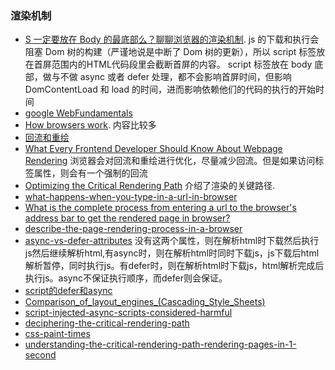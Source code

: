 ### 渲染机制
- [S 一定要放在 Body 的最底部么？聊聊浏览器的渲染机制](https://mp.weixin.qq.com/s?__biz=MjM5NTEwMTAwNg==&mid=401857646&idx=1&sn=0b92213c90d442637793bb9e5154336b&scene=1&srcid=0120k4k2Wadk7V2iFwfR1jo3&key=710a5d99946419d9c2f8b73f80c52b8a5a6136f9c4b469c509fb35fe158a91a83862600c1861fb5e3314a0bb89c7f6ef&ascene=0&uin=MjgyNzQwMzY4MQ%3D%3D&devicetype=iMac+MacBookPro11%2C1+OSX+OSX+10.10+build(14A389)&version=11020201&pass_ticket=p%2FHgRlr%2Fr5y6oHHe1u%2BWwDfQZHu2K%2FwbsNmGZij8OfZjENKEA9WRG2O3Ndqp2IWh).
     js 的下载和执行会阻塞 Dom 树的构建（严谨地说是中断了 Dom 树的更新），所以 script 标签放在首屏范围内的HTML代码段里会截断首屏的内容。
     script 标签放在 body 底部，做与不做 async 或者 defer 处理，都不会影响首屏时间，但影响 DomContentLoad 和 load 的时间，进而影响依赖他们的代码的执行的开始时间
- [google WebFundamentals](https://github.com/google/WebFundamentals)
- [How browsers work](http://taligarsiel.com/Projects/howbrowserswork1.htm). 内容比较多
- [回流和重绘](http://www.blogjava.net/BearRui/archive/2010/05/10/320502.html)
- [What Every Frontend Developer Should Know About Webpage Rendering](http://frontendbabel.info/articles/webpage-rendering-101/)
     浏览器会对回流和重绘进行优化，尽量减少回流。但是如果访问标签属性，则会有一个强制的回流
- [Optimizing the Critical Rendering Path](http://www.sitepoint.com/optimizing-critical-rendering-path/) 介绍了渲染的关键路径.
- [what-happens-when-you-type-in-a-url-in-browser](http://stackoverflow.com/questions/2092527/what-happens-when-you-type-in-a-url-in-browser)
- [What is the complete process from entering a url to the browser's address bar to get the rendered page in browser?](http://stackoverflow.com/questions/5165310/what-is-the-complete-process-from-entering-a-url-to-the-browsers-address-bar-to)
- [describe-the-page-rendering-process-in-a-browser](http://stackoverflow.com/questions/7515227/describe-the-page-rendering-process-in-a-browser)
- [async-vs-defer-attributes](http://www.growingwiththeweb.com/2014/02/async-vs-defer-attributes.html) 没有这两个属性，则在解析html时下载然后执行js然后继续解析html,有async时，则在解析html时同时下载js，js下载后html解析暂停，同时执行js。有defer时，则在解析html时下载js，html解析完成后执行js。async不保证执行顺序，而defer则会保证。
- [script的defer和async](http://ued.ctrip.com/blog/script-defer-and-async.html)
- [Comparison_of_layout_engines_(Cascading_Style_Sheets)](https://en.wikipedia.org/wiki/Comparison_of_layout_engines_(Cascading_Style_Sheets))
- [script-injected-async-scripts-considered-harmful](https://www.igvita.com/2014/05/20/script-injected-async-scripts-considered-harmful/)
- [deciphering-the-critical-rendering-path](http://calendar.perfplanet.com/2012/deciphering-the-critical-rendering-path/)
- [css-paint-times](http://www.html5rocks.com/en/tutorials/speed/css-paint-times/)
- [understanding-the-critical-rendering-path-rendering-pages-in-1-second](https://medium.com/@luisvieira_gmr/understanding-the-critical-rendering-path-rendering-pages-in-1-second-735c6e45b47a#.5l6hbpfkt)